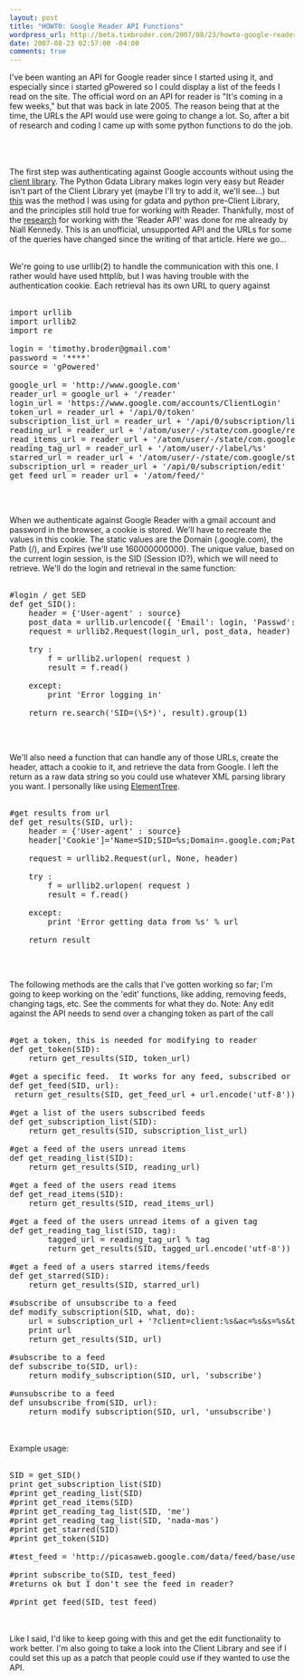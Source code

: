 ```yaml
--- 
layout: post
title: "HOWTO: Google Reader API Functions"
wordpress_url: http://beta.timbroder.com/2007/08/23/howto-google-reader-api-functions/
date: 2007-08-23 02:57:00 -04:00
comments: true
---
```

I've been wanting an API for Google reader since I started using it, and especially since i started gPowered so I could display a list of the feeds I read on the site.  The official word on an API for reader is "It's coming in a few weeks," but that was back in late 2005.  The reason being that at the time, the URLs the API would use were going to change a lot.  So, after a bit of research and coding I came up with some python functions to do the job.<br /><br />

<script type="text/javascript">
digg_url = 'http://gpowered.blogspot.com/2007/08/google-reader-api-functions.html';
</script>
<script src="http://digg.com/tools/diggthis.js" type="text/javascript"></script>
<br /><br />
The first step was authenticating against Google accounts without using the <a href="http://code.google.com/p/gdata-python-client/">client library</a>.  The Python Gdata Library makes login very easy but Reader isn't part of the Client Library yet (maybe I'll try to add it, we'll see...) but <a href="http://djcraven.blogspot.com/2006/10/success-posting-to-blogger-beta-using.html">this</a> was the method I was using for gdata and python pre-Client Library, and the principles still hold true for working with Reader.  Thankfully, most of the <a href="http://www.niallkennedy.com/blog/archives/2005/12/google_reader_a.html">research</a> for working with the 'Reader API' was done for me already by Niall Kennedy.  This is an unofficial, unsupported API and the URLs for some of the queries have changed since the writing of that article.  Here we go...<br /><br />

We're going to use urllib(2) to handle the communication with this one.  I rather would have used httplib, but I was having trouble with the authentication cookie.  Each retrieval has its own URL to query against<br /><br />


<pre name="code" class="python">
import urllib
import urllib2
import re

login = 'timothy.broder@gmail.com'
password = '****'
source = 'gPowered'

google_url = 'http://www.google.com'
reader_url = google_url + '/reader'
login_url = 'https://www.google.com/accounts/ClientLogin'
token_url = reader_url + '/api/0/token'
subscription_list_url = reader_url + '/api/0/subscription/list'
reading_url = reader_url + '/atom/user/-/state/com.google/reading-list'
read_items_url = reader_url + '/atom/user/-/state/com.google/read'
reading_tag_url = reader_url + '/atom/user/-/label/%s'
starred_url = reader_url + '/atom/user/-/state/com.google/starred'
subscription_url = reader_url + '/api/0/subscription/edit'
get_feed_url = reader_url + '/atom/feed/'
</pre>

<br /><br />

When we authenticate against Google Reader with a gmail account and password in the browser, a cookie is stored.  We'll have to recreate the values in this cookie.  The static values are the Domain (.google.com), the Path (/), and Expires (we'll use 160000000000).  The unique value, based on the current login session, is the SID (Session ID?), which we will need to retrieve.  We'll do the login and retrieval in the same function:<br /><br />

<pre name="code" class="python">
#login / get SED
def get_SID():
    header = {'User-agent' : source}
    post_data = urllib.urlencode({ 'Email': login, 'Passwd': password, 'service': 'reader', 'source': source, 'continue': google_url, })
    request = urllib2.Request(login_url, post_data, header)
    
    try :
        f = urllib2.urlopen( request )
        result = f.read()
    
    except:
        print 'Error logging in'
        
    return re.search('SID=(\S*)', result).group(1)
</pre><br /><br />

We'll also need a function that can handle any of those URLs, create the header, attach a cookie to it, and retrieve the data from Google.  I left the return as a raw data string so you could use whatever XML parsing library you want.  I personally like using <a href="http://effbot.org/zone/element-index.htm">ElementTree</a>.<br /><br />

<pre name="code" class="python">
#get results from url
def get_results(SID, url):
    header = {'User-agent' : source}
    header['Cookie']='Name=SID;SID=%s;Domain=.google.com;Path=/;Expires=160000000000' % SID

    request = urllib2.Request(url, None, header)
    
    try :
        f = urllib2.urlopen( request )
        result = f.read()
    
    except:
        print 'Error getting data from %s' % url
    
    return result
</pre><br /><br />

The following methods are the calls that I've gotten working so far; I'm going to keep working on the 'edit' functions, like adding, removing feeds, changing tags, etc.  See the comments for  what they do.  Note: Any edit against the API needs to send over a changing token as part of the call<br /><br />
<pre name="code" class="python">
#get a token, this is needed for modifying to reader
def get_token(SID):
    return get_results(SID, token_url)

#get a specific feed.  It works for any feed, subscribed or not
def get_feed(SID, url):
 return get_results(SID, get_feed_url + url.encode('utf-8'))

#get a list of the users subscribed feeds
def get_subscription_list(SID):
    return get_results(SID, subscription_list_url)

#get a feed of the users unread items    
def get_reading_list(SID):
    return get_results(SID, reading_url)

#get a feed of the users read items    
def get_read_items(SID):
    return get_results(SID, read_items_url)
    
#get a feed of the users unread items of a given tag    
def get_reading_tag_list(SID, tag):
        tagged_url = reading_tag_url % tag
        return get_results(SID, tagged_url.encode('utf-8'))
        
#get a feed of a users starred items/feeds
def get_starred(SID):
    return get_results(SID, starred_url)

#subscribe of unsubscribe to a feed    
def modify_subscription(SID, what, do):
    url = subscription_url + '?client=client:%s&ac=%s&s=%s&token=%s' % ( login, do.encode('utf-8'), 'feed%2F' + what.encode('utf-8'), get_token(SID) )
    print url
    return get_results(SID, url)
    
#subscribe to a feed
def subscribe_to(SID, url):
    return modify_subscription(SID, url, 'subscribe')

#unsubscribe to a feed
def unsubscribe_from(SID, url):
    return modify_subscription(SID, url, 'unsubscribe')
</pre>

<br /><br />
Example usage:
<br /><br />
<pre name="code" class="python">
SID = get_SID()
print get_subscription_list(SID)
#print get_reading_list(SID)
#print get_read_items(SID)
#print get_reading_tag_list(SID, 'me')
#print get_reading_tag_list(SID, 'nada-mas')
#print get_starred(SID)
#print get_token(SID)

#test_feed = 'http://picasaweb.google.com/data/feed/base/user/timothy.broder/albumid/5101347429735335089?kind=photo&alt=rss&hl=en_US'

#print subscribe_to(SID, test_feed)
#returns ok but I don't see the feed in reader?

#print get_feed(SID, test_feed)
</pre>
<br /><br />
Like I said, I'd like to keep going with this and get the edit functionality to work better.  I'm also going to take a look into the Client Library and see if I could set this up as a patch that people could use if they wanted to use the API.
